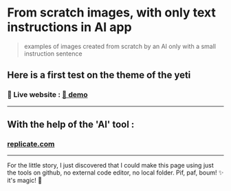# From scratch images, with only text instructions in AI app

> examples of images created from scratch by an AI
> only with a small instruction sentence

## Here is a first test on the theme of the yeti
### 🚀 Live website : [🔗 demo](https://ipopop.github.io/ai_text_2_img/)

---

## With the help of the 'AI' tool :

### [replicate.com](https://replicate.com/explore)

---

For the little story, I just discovered that I could make this page using just the tools on github, no external code editor, no local folder. Pif, paf, boum! ✨ it's magic! 🤩
